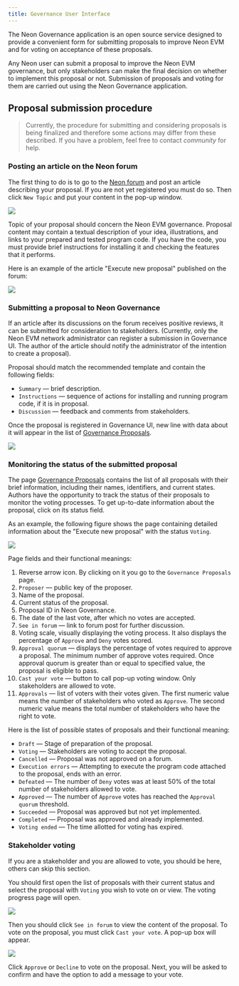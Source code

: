 ```yaml
---
title: Governance User Interface
---
```


The Neon Governance application is an open source service designed to provide a convenient form for submitting proposals to improve Neon EVM and for voting on acceptance of these proposals.

Any Neon user can submit a proposal to improve the Neon EVM governance, but only stakeholders can make the final decision on whether to implement this proposal or not. Submission of proposals and voting for them are carried out using the Neon Governance application.

## Proposal submission procedure

> Currently, the procedure for submitting and considering proposals is being finalized and therefore some actions may differ from these described. If you have a problem, feel free to contact *community* for help.

### Posting an article on the Neon forum
The first thing to do is to go to the [Neon forum](https://forum.neon-labs.org) and post an article describing your proposal. If you are not yet registered you must do so. Then click `New Topic` and put your content in the pop-up window.

<div class='neon-img-box-600' style={{textAlign: 'center'}}>

![](./img/govern-ui-1.png)

</div>

Topic of your proposal should concern the Neon EVM governance. Proposal content may contain a textual description of your idea, illustrations, and links to your prepared and tested program code. If you have the code, you must provide brief instructions for installing it and checking the features that it performs.

Here is an example of the article "Execute new proposal" published on the forum:

<div class='neon-img-box-600' style={{textAlign: 'center'}}>

![](./img/govern-ui-2.png)

</div>

### Submitting a proposal to Neon Governance

If an article after its discussions on the forum receives positive reviews, it can be submitted for consideration to stakeholders. (Currently, only the Neon EVM network administrator can register a submission in Governance UI. The author of the article should notify the administrator of the intention to create a proposal).

Proposal should match the recommended template and contain the following fields:
  * `Summary` — brief description.
  * `Instructions` — sequence of actions for installing and running program code, if it is in proposal.
  * `Discussion` — feedback and comments from stakeholders.

Once the proposal is registered in Governance UI, new line with data about it will appear in the list of [Governance Proposals](https://governance.neon-labs.org).

<div class='neon-img-width-600' style={{textAlign: 'center'}}>

![](./img/govern-ui-3.png)

</div>

### Monitoring the status of the submitted proposal
The page [Governance Proposals](https://governance.neon-labs.org) contains the list of all proposals with their brief information, including their names, identifiers, and current states. Authors have the opportunity to track the status of their proposals to monitor the voting processes. To get up-to-date information about the proposal, click on its status field.

As an example, the following figure shows the page containing detailed information about the "Execute new proposal" with the status `Voting`.

<div class='neon-img-width-600' style={{textAlign: 'center'}}>

![](./img/govern-ui-4.png)

</div>

Page fields and their functional meanings:

  1. Reverse arrow icon. By clicking on it you go to the `Governance Proposals` page.
  1. `Proposer` — public key of the proposer.
  1. Name of the proposal.
  1. Current status of the proposal.
  1. Proposal ID in Neon Governance.
  1. The date of the last vote, after which no votes are accepted.
  1. `See in forum` — link to forum post for further discussion.
  1. Voting scale, visually displaying the voting process. It also displays the percentage of `Approve` and `Deny` votes scored.
  1. `Approval quorum` — displays the percentage of votes required to approve a proposal. The minimum number of approve votes required. Once approval quorum is greater than or equal to specified value, the proposal is eligible to pass.
  1. `Cast your vote` — button to call pop-up voting window. Only stakeholders are allowed to vote.
  1. `Approvals` — list of voters with their votes given. The first numeric value means the number of stakeholders who voted as `Approve`. The second numeric value means the total number of stakeholders who have the right to vote.

Here is the list of possible states of proposals and their functional meaning:
  * `Draft` — Stage of preparation of the proposal.
  * `Voting` — Stakeholders are voting to accept the proposal.
  * `Cancelled` — Proposal was not approved on a forum.
  * `Execution errors` — Attempting to execute the program code attached to the proposal, ends with an error.
  * `Defeated` — The number of `Deny` votes was at least 50% of the total number of stakeholders allowed to vote.
  * `Approved` — The number of `Approve` votes has reached the `Approval quorum` threshold.
  * `Succeeded` — Proposal was approved but not yet implemented.
  * `Completed` — Proposal was approved and already implemented.
  * `Voting ended` — The time allotted for voting has expired.

### Stakeholder voting
If you are a stakeholder and you are allowed to vote, you should be here, others can skip this section.

You should first open the list of proposals with their current status and select the proposal with `Voting` you wish to vote on or view. The voting progress page will open.

<div class='neon-img-width-600' style={{textAlign: 'center'}}>

![](./img/govern-ui-5.png)

</div>

Then you should click `See in forum` to view the content of the proposal. To vote on the proposal, you must click `Cast your vote`. A pop-up box will appear.

<div class='neon-img-width-600' style={{textAlign: 'center'}}>

![](./img/govern-ui-6.png)

</div>

 Click `Approve` or `Decline` to vote on the proposal. Next, you will be asked to confirm and have the option to add a message to your vote.
